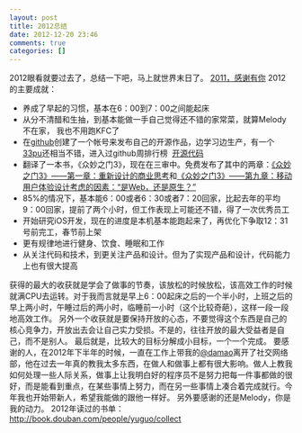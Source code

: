```yaml
---
layout: post
title: 2012总结
date: 2012-12-20 23:46
comments: true
categories: []
---
```

2012眼看就要过去了，总结一下吧，马上就世界末日了。
<a href="http://yuguo.us/weblog/2011-thank-you-melody/">2011，感谢有你</a>
2012的主要成就：
<ul>
	<li>养成了早起的习惯，基本在6：00到7：00之间能起床</li>
	<li>从分不清醋和生抽，到基本能做一手自己觉得还不错的家常菜，就算Melody不在家， 我也不用跑KFC了</li>
	<li>在<a href="https://github.com/yuguo/">github</a>创建了一个帐号来发布自己的开源作品，边学习边生产，有一个<a href="https://github.com/yuguo/33pu">33pu</a>还相当不错，进入过github周排行榜  <a href="http://yuguo.us/weblog/open-source-code/">开源代码</a></li>
	<li>翻译了一本书，《众妙之门3》，现在在三审中。免费发布了其中的两章：<a title="Permalink to 《众妙之门3》——第一章：重新设计的商业思考" href="http://yuguo.us/weblog/the-business-side-of-redesign/" rel="bookmark">《众妙之门3》——第一章：重新设计的商业思考</a>和<a title="Permalink to 《众妙之门3》——第九章：移动用户体验设计考虑的因素：“是Web，还是原生？”" href="http://yuguo.us/weblog/web-or-native-2/" rel="bookmark">《众妙之门3》——第九章：移动用户体验设计考虑的因素：“是Web，还是原生？”</a></li>
	<li>85%的情况下，基本能6：00或者6：30或者7：20回家，比起去年的平均9：00回家，提前了两个小时，但工作表现上可能还不错，得了一次优秀员工</li>
	<li>开始研究iOS开发，现在的进度是本机基本能跑起来了，再优化下争取12：31号前完工，春节前上架</li>
	<li>更有规律地进行健身、饮食、睡眠和工作</li>
	<li>从关注代码和技术，到更关注产品和设计。但为了实现产品和设计，代码能力上也有很大提高</li>
</ul>
获得的最大的收获就是学会了做事的节奏，该放松的时候放松，该高效工作的时候就满CPU去运转。对于我而言就是早上6：00起床之后的一个半小时，上班之后的早上两小时，午睡过后的两小时，临睡前一小时（这个比较奇葩），这样一段一段地高效工作。
另外一个收获就是要保持开放的心态，不要觉得这个东西是自己的核心竞争力，开放出去会让自己实力受损。不是的，往往开放的最大受益者是自己，而不是别人。
最后就是，比较大的目标分解成小目标，一个一个完成。
要感谢的人，在2012年下半年的时候，一直在工作上带我的<a href="http://ooxx.me/">@damao</a>离开了社交网络部，他在过去一年真的教我太多东西，在做人和做事上都有很大影响。做人上教我如何处理一些人际关系，做事上让我明白好的程序员不是努力把每一件事都做的很好，而是能看到重点，在某些事情上努力，而在另一些事情上凑合着完成就行。今年我也开始带新人，希望我能做的跟他一样好。
另外要感谢的还是Melody，你是我的动力。
2012年读过的书单：<a href="http://book.douban.com/people/yuguo/collect">http://book.douban.com/people/yuguo/collect</a>
